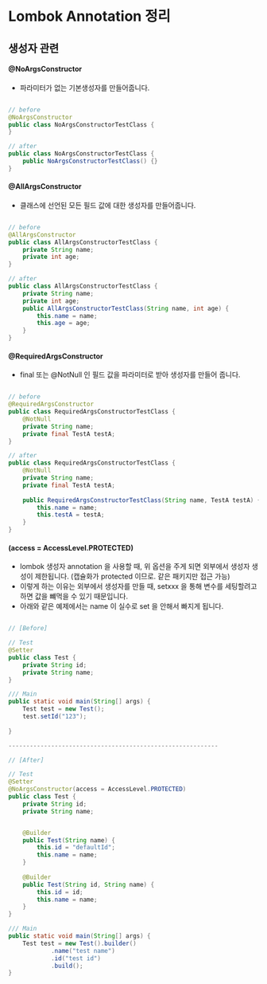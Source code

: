 # Lombok Annotation 정리

## 생성자 관련

#### @NoArgsConstructor
- 파라미터가 없는 기본생성자를 만들어줍니다.

```java

// before
@NoArgsConstructor
public class NoArgsConstructorTestClass {
}

// after
public class NoArgsConstructorTestClass {
    public NoArgsConstructorTestClass() {}
}


```


#### @AllArgsConstructor
- 클래스에 선언된 모든 필드 값에 대한 생성자를 만들어줍니다.

```java

// before
@AllArgsConstructor
public class AllArgsConstructorTestClass {
    private String name;
    private int age;
}

// after
public class AllArgsConstructorTestClass {
    private String name;
    private int age;
    public AllArgsConstructorTestClass(String name, int age) {
        this.name = name;
        this.age = age;
    }
}

```

#### @RequiredArgsConstructor
- final 또는 @NotNull 인 필드 값을 파라미터로 받아 생성자를 만들어 줍니다.

```java

// before
@RequiredArgsConstructor
public class RequiredArgsConstructorTestClass {
    @NotNull
    private String name;
    private final TestA testA;
}

// after
public class RequiredArgsConstructorTestClass {
    @NotNull
    private String name;
    private final TestA testA;
    
    public RequiredArgsConstructorTestClass(String name, TestA testA) {
        this.name = name;
        this.testA = testA;
    }
}


```

#### (access = AccessLevel.PROTECTED)
- lombok 생성자 annotation 을 사용할 때, 위 옵션을 주게 되면 외부에서 생성자 생성이 제한됩니다. (캡슐화가 protected 이므로. 같은 패키지만 접근 가능)
- 이렇게 하는 이유는 외부에서 생성자를 만들 때, setxxx 을 통해 변수를 세팅할려고 하면 값을 뺴먹을 수 있기 때문입니다.
- 아래와 같은 예제에서는 name 이 실수로 set 을 안해서 빠지게 됩니다.
```java

// [Before]

// Test
@Setter
public class Test {
    private String id;
    private String name;
}

/// Main
public static void main(String[] args) {    
    Test test = new Test();
    test.setId("123");
    
}

-----------------------------------------------------------

// [After]

// Test
@Setter
@NoArgsConstructor(access = AccessLevel.PROTECTED)
public class Test {
    private String id;
    private String name;


    @Builder
    public Test(String name) {
        this.id = "defaultId";
        this.name = name;
    }
    
    @Builder
    public Test(String id, String name) {
        this.id = id;
        this.name = name;
    }
}

/// Main
public static void main(String[] args) {
    Test test = new Test().builder()
            .name("test name")
            .id("test id")
            .build();
}

```